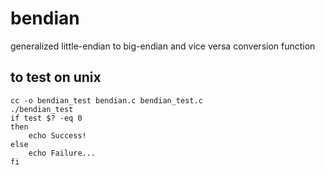 # bendian
generalized little-endian to big-endian and vice versa conversion function

## to test on unix
    cc -o bendian_test bendian.c bendian_test.c
    ./bendian_test
    if test $? -eq 0
    then
        echo Success!
    else
        echo Failure...
    fi
